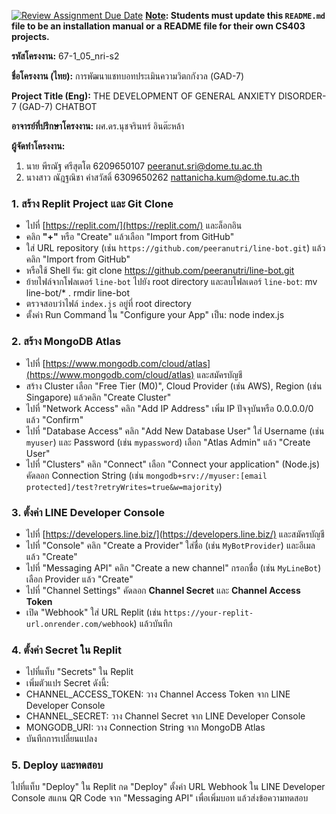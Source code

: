 [![Review Assignment Due Date](https://classroom.github.com/assets/deadline-readme-button-22041afd0340ce965d47ae6ef1cefeee28c7c493a6346c4f15d667ab976d596c.svg)](https://classroom.github.com/a/w8H8oomW)
**<ins>Note</ins>: Students must update this `README.md` file to be an installation manual or a README file for their own CS403 projects.**

**รหัสโครงงาน:** 67-1_05_nri-s2

**ชื่อโครงงาน (ไทย):** การพัฒนาแชทบอทประเมินความวิตกกังวล (GAD-7)

**Project Title (Eng):** THE DEVELOPMENT OF GENERAL ANXIETY DISORDER-7 (GAD-7) CHATBOT

**อาจารย์ที่ปรึกษาโครงงาน:** ผศ.ดร.นุชจรินทร์ อินต๊ะหล้า

**ผู้จัดทำโครงงาน:**
1. นาย พีรณัฐ ศรีสุตโต 6209650107 peeranut.sri@dome.tu.ac.th
2. นางสาว ณัฎฐณิชา คำสวัสดิ์ 6309650262 nattanicha.kum@dome.tu.ac.th
   
### 1. สร้าง Replit Project และ Git Clone
- ไปที่ [https://replit.com/](https://replit.com/) และล็อกอิน
- คลิก **"+"** หรือ "Create" แล้วเลือก "Import from GitHub"
- ใส่ URL repository (เช่น `https://github.com/peeranutri/line-bot.git`) แล้วคลิก "Import from GitHub"
- หรือใช้ Shell รัน: git clone https://github.com/peeranutri/line-bot.git
- ย้ายไฟล์จากโฟลเดอร์ `line-bot` ไปยัง root directory และลบโฟลเดอร์ `line-bot`:
mv line-bot/* .
rmdir line-bot
- ตรวจสอบว่าไฟล์ `index.js` อยู่ที่ root directory
- ตั้งค่า Run Command ใน "Configure your App" เป็น:
node index.js
### 2. สร้าง MongoDB Atlas
- ไปที่ [https://www.mongodb.com/cloud/atlas](https://www.mongodb.com/cloud/atlas) และสมัครบัญชี
- สร้าง Cluster เลือก "Free Tier (M0)", Cloud Provider (เช่น AWS), Region (เช่น Singapore) แล้วคลิก "Create Cluster"
- ไปที่ "Network Access" คลิก "Add IP Address" เพิ่ม IP ปัจจุบันหรือ 0.0.0.0/0 แล้ว "Confirm"
- ไปที่ "Database Access" คลิก "Add New Database User" ใส่ Username (เช่น `myuser`) และ Password (เช่น `mypassword`) เลือก "Atlas Admin" แล้ว "Create User"
- ไปที่ "Clusters" คลิก "Connect" เลือก "Connect your application" (Node.js) คัดลอก Connection String (เช่น `mongodb+srv://myuser:[email protected]/test?retryWrites=true&w=majority`)

### 3. ตั้งค่า LINE Developer Console
- ไปที่ [https://developers.line.biz/](https://developers.line.biz/) และสมัครบัญชี
- ไปที่ "Console" คลิก "Create a Provider" ใส่ชื่อ (เช่น `MyBotProvider`) และอีเมล แล้ว "Create"
- ไปที่ "Messaging API" คลิก "Create a new channel" กรอกชื่อ (เช่น `MyLineBot`) เลือก Provider แล้ว "Create"
- ไปที่ "Channel Settings" คัดลอก **Channel Secret** และ **Channel Access Token**
- เปิด "Webhook" ใส่ URL Replit (เช่น `https://your-replit-url.onrender.com/webhook`) แล้วบันทึก

### 4. ตั้งค่า Secret ใน Replit
- ไปที่แท็บ "Secrets" ใน Replit
- เพิ่มตัวแปร Secret ดังนี้:
- CHANNEL_ACCESS_TOKEN: วาง Channel Access Token จาก LINE Developer Console
- CHANNEL_SECRET: วาง Channel Secret จาก LINE Developer Console
- MONGODB_URI: วาง Connection String จาก MongoDB Atlas
- บันทึกการเปลี่ยนแปลง

### 5. Deploy และทดสอบ
ไปที่แท็บ "Deploy" ใน Replit กด "Deploy"
ตั้งค่า URL Webhook ใน LINE Developer Console
สแกน QR Code จาก "Messaging API" เพื่อเพิ่มบอท แล้วส่งข้อความทดสอบ
  
